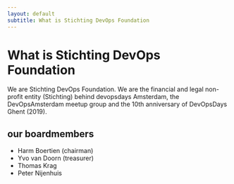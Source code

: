 ```yaml
---
layout: default
subtitle: What is Stichting DevOps Foundation
---
```


# What is Stichting DevOps Foundation

We are Stichting DevOps Foundation. We are the financial and legal non-profit entity (Stichting) behind devopsdays Amsterdam, the DevOpsAmsterdam meetup group and the 10th anniversary of DevOpsDays Ghent (2019). 

## our boardmembers

* Harm Boertien (chairman)
* Yvo van Doorn (treasurer)
* Thomas Krag
* Peter Nijenhuis
